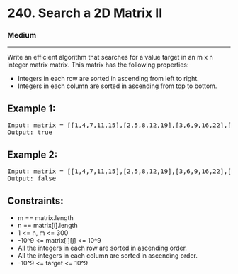 # 240. Search a 2D Matrix II

### Medium

---

Write an efficient algorithm that searches for a value target in an m x n integer matrix matrix. This matrix has the following properties:

- Integers in each row are sorted in ascending from left to right.
- Integers in each column are sorted in ascending from top to bottom.

## Example 1:

<pre>
Input: matrix = [[1,4,7,11,15],[2,5,8,12,19],[3,6,9,16,22],[10,13,14,17,24],[18,21,23,26,30]], target = 5
Output: true
</pre>

## Example 2:

<pre>
Input: matrix = [[1,4,7,11,15],[2,5,8,12,19],[3,6,9,16,22],[10,13,14,17,24],[18,21,23,26,30]], target = 20
Output: false
</pre>

## Constraints:

- m == matrix.length
- n == matrix[i].length
- 1 <= n, m <= 300
- -10^9 <= matrix[i][j] <= 10^9
- All the integers in each row are sorted in ascending order.
- All the integers in each column are sorted in ascending order.
- -10^9 <= target <= 10^9
